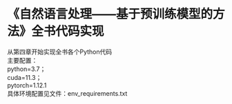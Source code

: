 # 《自然语言处理——基于预训练模型的方法》全书代码实现
  从第四章开始实现全书各个Python代码<br>
  主要配置：<br>
  python=3.7；<br>
  cuda=11.3；<br>
  pytorch=1.12.1<br>
  具体环境配置见文件：env_requirements.txt
  
